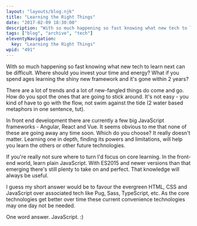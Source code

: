 ```yaml
---
layout: "layouts/blog.njk"
title: "Learning the Right Things"
date: "2017-02-09 18:30:00"
description: "With so much happening so fast knowing what new tech to learn next can be difficult"
tags: ["blog", "archive", "tech"]
eleventyNavigation:
  key: "Learning the Right Things"
wpid: "491"
---
```


With so much happening so fast knowing what new tech to learn next can be difficult. Where should you invest your time and energy? What if you spend ages learning the shiny new framework and it's gone within 2 years?

There are a lot of trends and a lot of new-fangled things do come and go. How do you spot the ones that are going to stick around. It's not easy - you kind of have to go with the flow, not swim against the tide (2 water based metaphors in one sentence, tut).

In front end development there are currently a few big JavaScript frameworks - Angular, React and Vue. It seems obvious to me that none of these are going away any time soon. Which do you choose? It really doesn't matter. Learning one in depth, finding its powers and limitations, will help you learn the others or other future technologies.

If you're really not sure where to turn I'd focus on core learning. In the front-end world, learn plain JavaScript. With ES2015 and newer versions than that emerging there's still plenty to take on and perfect. That knowledge will always be useful.

I guess my short answer would be to favour the evergreen HTML, CSS and JavaScript over associated tech like Pug, Sass, TypeScript, etc. As the core technologies get better over time these current convenience technologies may one day not be needed.

One word answer. JavaScript. :)

